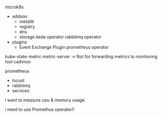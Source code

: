 microk8s
- addson
    - metallb
    - registry
    - dns
    - storage
keda operator
rabbitmq operator
- plugins
    - Event Exchange Plugin
prometheus operator    

kube-state-metric
metric-server -> Not for forwarding metrics to montioring tool
cadvisor


prometheus
 - locust
 - rabbitmq
 - services

i want to measure cpu & memory usage. 

i need to use Promethus operator!!
